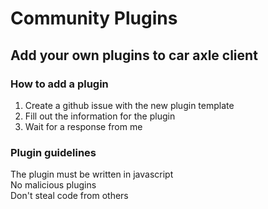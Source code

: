 # Community Plugins
## Add your own plugins to car axle client

### How to add a plugin
1. Create a github issue with the new plugin template
2. Fill out the information for the plugin
3. Wait for a response from me

### Plugin guidelines
The plugin must be written in javascript        
No malicious plugins             
Don't steal code from others               

